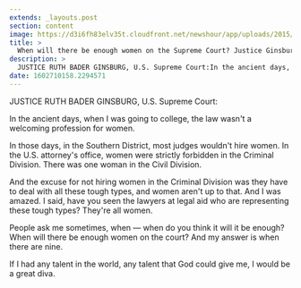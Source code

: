 ```yaml
--- 
extends: _layouts.post 
section: content 
image: https://d3i6fh83elv35t.cloudfront.net/newshour/app/uploads/2015/02/20150205_ginsburg-1024x576.jpeg 
title: > 
  When will there be enough women on the Supreme Court? Justice Ginsburg answers that question 
description: > 
  JUSTICE RUTH BADER GINSBURG, U.S. Supreme Court:In the ancient days, when I was going to college, the law wasn't a welcoming profession for women.In the U.S. attorney's office, women were strictly forbidden in the Criminal Division.And the excuse for not hiring women in the Criminal Division was they have to deal with all these tough types, and women aren't up to that.I said, have you seen the lawyers at legal aid who are representing these tough types?If I had any talent in the world, any talent that God could give me, I would be a great diva. 
date: 1602710158.2294571 
--- 
```

JUSTICE RUTH BADER GINSBURG, U.S. Supreme Court:

In the ancient days, when I was going to college, the law wasn't a welcoming profession for women.

In those days, in the Southern District, most judges wouldn't hire women. In the U.S. attorney's office, women were strictly forbidden in the Criminal Division. There was one woman in the Civil Division.

And the excuse for not hiring women in the Criminal Division was they have to deal with all these tough types, and women aren't up to that. And I was amazed. I said, have you seen the lawyers at legal aid who are representing these tough types? They're all women.

People ask me sometimes, when — when do you think it will it be enough? When will there be enough women on the court? And my answer is when there are nine.

If I had any talent in the world, any talent that God could give me, I would be a great diva.